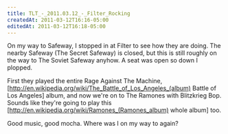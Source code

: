 ```yaml
---
title: TLT_-_2011.03.12_-_Filter_Rocking
createdAt: 2011-03-12T16:16-05:00
editedAt: 2011-03-12T16:18-05:00
---
```


On my way to Safeway, I stopped in at Filter to see how they are doing. The nearby Safeway (The Secret Safeway) is closed, but this is still roughly on the way to The Soviet Safeway anyhow. A seat was open so down I plopped.

First they played the entire Rage Against The Machine, [http://en.wikipedia.org/wiki/The_Battle_of_Los_Angeles_(album) Battle of Los Angeles] album, and now we're on to The Ramones with Blitzkrieg Bop. Sounds like they're going to play this [http://en.wikipedia.org/wiki/Ramones_(Ramones_album) whole album] too.

Good music, good mocha. Where was I on my way to again?


